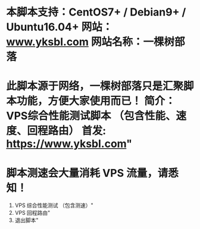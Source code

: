 本脚本支持：CentOS7+ / Debian9+ / Ubuntu16.04+
网站：www.yksbl.com
网站名称：一棵树部落
==========================================================
此脚本源于网络，一棵树部落只是汇聚脚本功能，方便大家使用而已！
简介：VPS综合性能测试脚本 （包含性能、速度、回程路由）
首发: https://www.yksbl.com"
==========================================================
脚本测速会大量消耗 VPS 流量，请悉知！
==========================================================
1. VPS 综合性能测试  （包含测速）"
2. VPS 回程路由"
0. 退出脚本"
